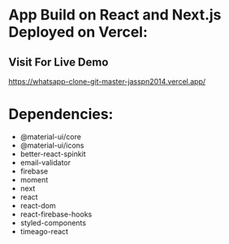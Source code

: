 # App Build on React and Next.js Deployed on Vercel:
## Visit For Live Demo
https://whatsapp-clone-git-master-jasspn2014.vercel.app/

# Dependencies:

* @material-ui/core
* @material-ui/icons
* better-react-spinkit
* email-validator
* firebase
* moment
* next
* react
* react-dom
* react-firebase-hooks
* styled-components
* timeago-react
